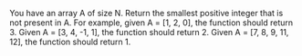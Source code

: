 You have an array A of size N. Return the smallest positive integer that is not present in A.
For example, given A = [1, 2, 0], the function should return 3. Given A = [3, 4, -1, 1], the function should return 2. Given A = [7, 8, 9, 11, 12], the function should return 1.

